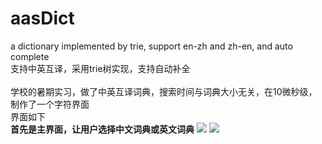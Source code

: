 # aasDict
a dictionary implemented by trie, support en-zh and zh-en, and auto complete<br>
支持中英互译，采用trie树实现，支持自动补全<br>
<br>
学校的暑期实习，做了中英互译词典，搜索时间与词典大小无关，在10微秒级，制作了一个字符界面<br>
界面如下<br>
**首先是主界面，让用户选择中文词典或英文词典**
<img src="https://imgur.com/R5ZyNVF">
<img src="https://imgur.com/ZGEExC7">
